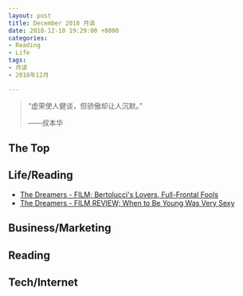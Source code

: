 ```yaml
---
layout: post
title: December 2018 月读
date: 2018-12-10 19:29:00 +0800
categories:
- Reading
- Life
tags:
- 月读
- 2018年12月

---
```


<blockquote class="blockquote-center">
<p>“虚荣使人健谈，但骄傲却让人沉默。”</p>
<p>——叔本华</p>
</blockquote>

## The Top


## Life/Reading

- [The Dreamers - FILM; Bertolucci's Lovers, Full-Frontal Fools](https://www.nytimes.com/2004/02/22/movies/film-bertolucci-s-lovers-full-frontal-fools.html)
- [The Dreamers - FILM REVIEW; When to Be Young Was Very Sexy](https://www.nytimes.com/2004/02/06/movies/film-review-when-to-be-young-was-very-sexy.html)

## Business/Marketing


## Reading


## Tech/Internet




